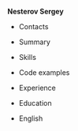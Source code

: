 __Nesterov Sergey__

* Contacts
	
* Summary
	
* Skills
	

* Code examples

	

*  Experience
	
* Education
	
* English
	